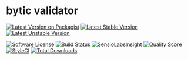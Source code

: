 # bytic validator


[![Latest Version on Packagist](https://img.shields.io/packagist/v/bytic/validator.svg?style=flat-square)](https://packagist.org/packages/bytic/validator)
[![Latest Stable Version](https://poser.pugx.org/bytic/validator/v/stable)](https://packagist.org/packages/bytic/validator)
[![Latest Unstable Version](https://poser.pugx.org/bytic/validator/v/unstable)](https://packagist.org/packages/bytic/validator)

[![Software License](https://img.shields.io/badge/license-MIT-brightgreen.svg?style=flat-square)](LICENSE)
[![Build Status](https://img.shields.io/travis/bytic/validator/master.svg?style=flat-square)](https://travis-ci.org/bytic/framework)
[![SensioLabsInsight](https://insight.sensiolabs.com/projects/92329f47-7940-4b14-91e9-45330b887bdd/mini.png)](https://insight.sensiolabs.com/projects/92329f47-7940-4b14-91e9-45330b887bdd)
[![Quality Score](https://img.shields.io/scrutinizer/g/bytic/validator.svg?style=flat-square)](https://scrutinizer-ci.com/g/bytic/validator)
[![StyleCI](https://styleci.io/repos/191746492/shield?branch=master)](https://styleci.io/repos/191746492)
[![Total Downloads](https://img.shields.io/packagist/dt/bytic/validator.svg?style=flat-square)](https://packagist.org/packages/bytic/validator)



